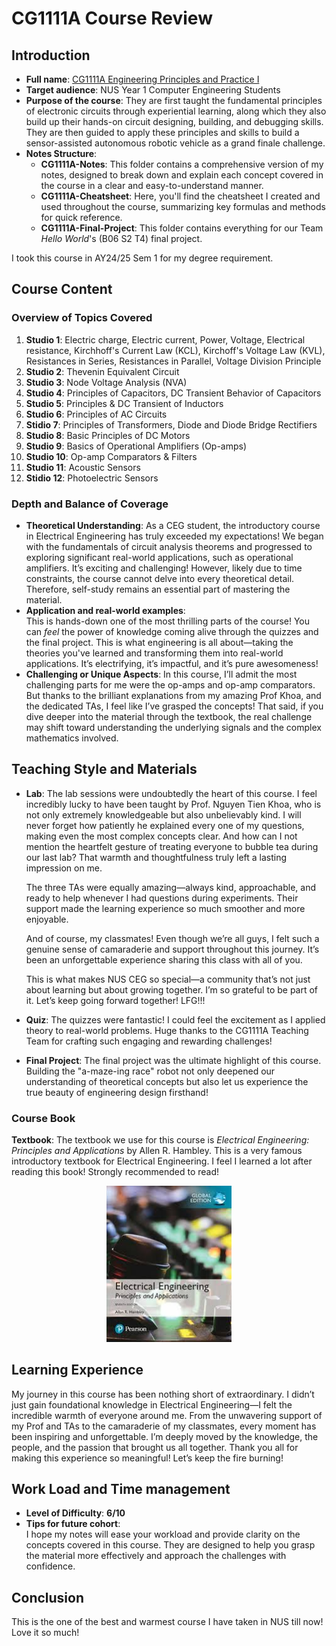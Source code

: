 # CG1111A Course Review
## Introduction
- **Full name**: [CG1111A Engineering Principles and Practice I](https://nusmods.com/courses/CG1111A/engineering-principles-and-practice-i)
- **Target audience**: NUS Year 1 Computer Engineering Students
- **Purpose of the course**: They are first taught the fundamental principles of electronic circuits through experiential learning, along which they also build up their hands-on circuit designing, building, and debugging skills. They are then guided to apply these principles and skills to build a sensor-assisted autonomous robotic vehicle as a grand finale challenge.
- **Notes Structure**:
  - **CG1111A-Notes**: This folder contains a comprehensive version of my notes, designed to break down and explain each concept covered in the course in a clear and easy-to-understand manner. 
  - **CG1111A-Cheatsheet**: Here, you'll find the cheatsheet I created and used throughout the course, summarizing key formulas and methods for quick reference.  
  - **CG1111A-Final-Project**: This folder contains everything for our Team *Hello World*'s (B06 S2 T4) final project.

I took this course in AY24/25 Sem 1 for my degree requirement.

## Course Content
### Overview of Topics Covered
1. **Studio 1**: Electric charge, Electric current, Power, Voltage, Electrical resistance, Kirchhoff's Current Law (KCL), Kirchoff's Voltage Law (KVL), Resistances in Series, Resistances in Parallel, Voltage Division Principle
2. **Studio 2**: Thevenin Equivalent Circuit
3. **Studio 3**: Node Voltage Analysis (NVA)
4. **Studio 4**: Principles of Capacitors, DC Transient Behavior of Capacitors
5. **Studio 5**: Principles & DC Transient of Inductors
6. **Studio 6**: Principles of AC Circuits
7. **Stidio 7**: Principles of Transformers, Diode and Diode Bridge Rectifiers
8. **Studio 8**: Basic Principles of DC Motors
9. **Studio 9**: Basics of Operational Amplifiers (Op-amps)
10. **Studio 10**: Op-amp Comparators & Filters
11. **Studio 11**: Acoustic Sensors
12. **Stidio 12**: Photoelectric Sensors

### Depth and Balance of Coverage
- **Theoretical Understanding**: 
  As a CEG student, the introductory course in Electrical Engineering has truly exceeded my expectations! We began with the fundamentals of circuit analysis theorems and progressed to exploring significant real-world applications, such as operational amplifiers. It’s exciting and challenging! However, likely due to time constraints, the course cannot delve into every theoretical detail. Therefore, self-study remains an essential part of mastering the material.
- **Application and real-world examples**:  
  This is hands-down one of the most thrilling parts of the course! You can *feel* the power of knowledge coming alive through the quizzes and the final project. This is what engineering is all about—taking the theories you've learned and transforming them into real-world applications. It’s electrifying, it’s impactful, and it’s pure awesomeness!
- **Challenging or Unique Aspects**:
  In this course, I’ll admit the most challenging parts for me were the op-amps and op-amp comparators. But thanks to the brilliant explanations from my amazing Prof Khoa, and the dedicated TAs, I feel like I’ve grasped the concepts! That said, if you dive deeper into the material through the textbook, the real challenge may shift toward understanding the underlying signals and the complex mathematics involved.

## Teaching Style and Materials
- **Lab**:
  The lab sessions were undoubtedly the heart of this course. I feel incredibly lucky to have been taught by Prof. Nguyen Tien Khoa, who is not only extremely knowledgeable but also unbelievably kind. I will never forget how patiently he explained every one of my questions, making even the most complex concepts clear. And how can I not mention the heartfelt gesture of treating everyone to bubble tea during our last lab? That warmth and thoughtfulness truly left a lasting impression on me.  

  The three TAs were equally amazing—always kind, approachable, and ready to help whenever I had questions during experiments. Their support made the learning experience so much smoother and more enjoyable.  

  And of course, my classmates! Even though we’re all guys, I felt such a genuine sense of camaraderie and support throughout this journey. It’s been an unforgettable experience sharing this class with all of you.  

  This is what makes NUS CEG so special—a community that’s not just about learning but about growing together. I’m so grateful to be part of it. Let’s keep going forward together! LFG!!!
- **Quiz**: The quizzes were fantastic! I could feel the excitement as I applied theory to real-world problems. Huge thanks to the CG1111A Teaching Team for crafting such engaging and rewarding challenges!
- **Final Project**: The final project was the ultimate highlight of this course. Building the "a-maze-ing race" robot not only deepened our understanding of theoretical concepts but also let us experience the true beauty of engineering design firsthand!
### Course Book
**Textbook**: The textbook we use for this course is *Electrical Engineering: Principles and Applications* by Allen R. Hambley. This is a very famous introductory textbook for Electrical Engineering. I feel I learned a lot after reading this book! Strongly recommended to read!

<p align="center">
  <img src="./images/CG1111A_Coursebook.jpg" alt="CG1111A Coursebook" width="200">
</p>

## Learning Experience
My journey in this course has been nothing short of extraordinary. I didn’t just gain foundational knowledge in Electrical Engineering—I felt the incredible warmth of everyone around me. From the unwavering support of my Prof and TAs to the camaraderie of my classmates, every moment has been inspiring and unforgettable. I’m deeply moved by the knowledge, the people, and the passion that brought us all together. Thank you all for making this experience so meaningful! Let’s keep the fire burning!

## Work Load and Time management
- **Level of Difficulty**: **6/10**
- **Tips for future cohort**:  
  I hope my notes will ease your workload and provide clarity on the concepts covered in this course. They are designed to help you grasp the material more effectively and approach the challenges with confidence.

## Conclusion
This is the one of the best and warmest course I have taken in NUS till now! Love it so much!